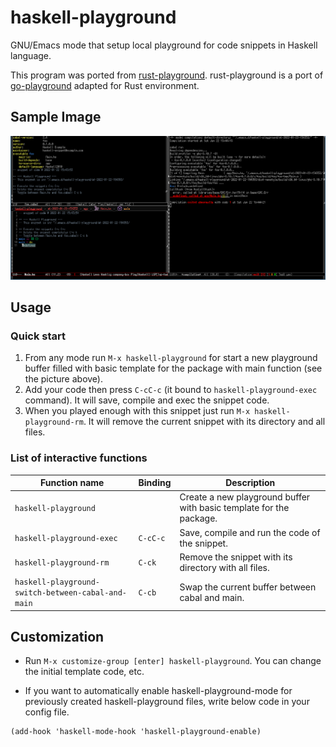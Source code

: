 <!-- *- mode:markdown;mode:orgtbl;fill-column:99 -* -->
# haskell-playground

GNU/Emacs mode that setup local playground for code snippets in Haskell language.

This program was ported from [rust-playground](https://github.com/grafov/rust-playground).
rust-playground is a port of [go-playground](https://github.com/grafov/go-playground) adapted for Rust environment.

## Sample Image
![screenshot](haskell-playground-image.png)

## Usage

### Quick start

1. From any mode run `M-x haskell-playground` for start a new playground buffer filled with basic
   template for the package with main function (see the picture above).
1. Add your code then press `C-cC-c` (it bound to `haskell-playground-exec` command). It will save,
   compile and exec the snippet code.
1. When you played enough with this snippet just run `M-x haskell-playground-rm`. It will remove the
   current snippet with its directory and all files.

### List of interactive functions

<!---
#+ORGTBL: SEND keys orgtbl-to-gfm
| Function name                                      | Binding  | Description                                                         |
|----------------------------------------------------+----------+---------------------------------------------------------------------|
| `haskell-playground`                               |          | Create a new playground buffer with basic template for the package. |
| `haskell-playground-exec`                          | `C-cC-c` | Save, compile and run the code of the snippet.                      |
| `haskell-playground-rm`                            | `C-ck`   | Remove the snippet with its directory with all files.               |
| `haskell-playground-switch-between-cabal-and-main` | `C-cb`   | Swap the current buffer between cabal and main.                     |
-->
<!--- BEGIN RECEIVE ORGTBL keys -->
| Function name | Binding | Description |
|---|---|---|
| `haskell-playground` |  | Create a new playground buffer with basic template for the package. |
| `haskell-playground-exec` | `C-cC-c` | Save, compile and run the code of the snippet. |
| `haskell-playground-rm` | `C-ck` | Remove the snippet with its directory with all files. |
| `haskell-playground-switch-between-cabal-and-main` | `C-cb` | Swap the current buffer between cabal and main. |
<!--- END RECEIVE ORGTBL keys -->

## Customization

* Run `M-x customize-group [enter] haskell-playground`. You can change the initial template code, etc.

* If you want to automatically enable haskell-playground-mode for previously created haskell-playground files, write below code in your config file.
```
(add-hook 'haskell-mode-hook 'haskell-playground-enable)
```

